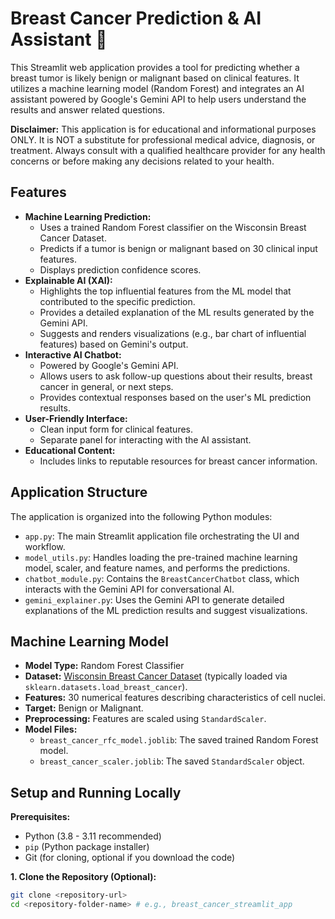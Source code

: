 # Breast Cancer Prediction & AI Assistant 🎀

This Streamlit web application provides a tool for predicting whether a breast tumor is likely benign or malignant based on clinical features. It utilizes a machine learning model (Random Forest) and integrates an AI assistant powered by Google's Gemini API to help users understand the results and answer related questions.

**Disclaimer:** This application is for educational and informational purposes ONLY. It is NOT a substitute for professional medical advice, diagnosis, or treatment. Always consult with a qualified healthcare provider for any health concerns or before making any decisions related to your health.

## Features

*   **Machine Learning Prediction:**
    *   Uses a trained Random Forest classifier on the Wisconsin Breast Cancer Dataset.
    *   Predicts if a tumor is benign or malignant based on 30 clinical input features.
    *   Displays prediction confidence scores.
*   **Explainable AI (XAI):**
    *   Highlights the top influential features from the ML model that contributed to the specific prediction.
    *   Provides a detailed explanation of the ML results generated by the Gemini API.
    *   Suggests and renders visualizations (e.g., bar chart of influential features) based on Gemini's output.
*   **Interactive AI Chatbot:**
    *   Powered by Google's Gemini API.
    *   Allows users to ask follow-up questions about their results, breast cancer in general, or next steps.
    *   Provides contextual responses based on the user's ML prediction results.
*   **User-Friendly Interface:**
    *   Clean input form for clinical features.
    *   Separate panel for interacting with the AI assistant.
*   **Educational Content:**
    *   Includes links to reputable resources for breast cancer information.

## Application Structure

The application is organized into the following Python modules:

*   `app.py`: The main Streamlit application file orchestrating the UI and workflow.
*   `model_utils.py`: Handles loading the pre-trained machine learning model, scaler, and feature names, and performs the predictions.
*   `chatbot_module.py`: Contains the `BreastCancerChatbot` class, which interacts with the Gemini API for conversational AI.
*   `gemini_explainer.py`: Uses the Gemini API to generate detailed explanations of the ML prediction results and suggest visualizations.

## Machine Learning Model

*   **Model Type:** Random Forest Classifier
*   **Dataset:** [Wisconsin Breast Cancer Dataset](https://archive.ics.uci.edu/ml/datasets/Breast+Cancer+Wisconsin+(Diagnostic)) (typically loaded via `sklearn.datasets.load_breast_cancer`).
*   **Features:** 30 numerical features describing characteristics of cell nuclei.
*   **Target:** Benign or Malignant.
*   **Preprocessing:** Features are scaled using `StandardScaler`.
*   **Model Files:**
    *   `breast_cancer_rfc_model.joblib`: The saved trained Random Forest model.
    *   `breast_cancer_scaler.joblib`: The saved `StandardScaler` object.

## Setup and Running Locally

**Prerequisites:**

*   Python (3.8 - 3.11 recommended)
*   `pip` (Python package installer)
*   Git (for cloning, optional if you download the code)

**1. Clone the Repository (Optional):**
   ```bash
   git clone <repository-url>
   cd <repository-folder-name> # e.g., breast_cancer_streamlit_app
